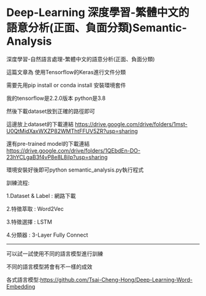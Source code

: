 # Deep-Learning 深度學習-繁體中文的語意分析(正面、負面分類)Semantic-Analysis

深度學習-自然語言處理-繁體中文的語意分析(正面、負面分類)

這篇文章為 使用Tensorflow的Keras進行文件分類

需要先用pip install or conda install 安裝環境套件

我的tensorflow是2.2.0版本
python是3.8 

然後下載dataset放到正確的路徑即可

這邊放上dataset的下載連結 https://drive.google.com/drive/folders/1mst-U0QtMidXaxWXZP82WMThtFFUV5ZR?usp=sharing

還有pre-trained model的下載連結 https://drive.google.com/drive/folders/1QEbdEn-DO-23hYCLgaB3f4vP8e8L8iIp?usp=sharing

環境安裝好後即可python semantic_analysis.py執行程式

訓練流程:

1.Dataset & Label : 網路下載

2.特徵萃取 : Word2Vec

3.特徵選擇 : LSTM

4.分類器 : 3-Layer Fully Connect


------------------------------------------------------------------------

可以試一試使用不同的語言模型進行訓練

不同的語言模型將會有不一樣的成效

各式語言模型:https://github.com/Tsai-Cheng-Hong/Deep-Learning-Word-Embedding
